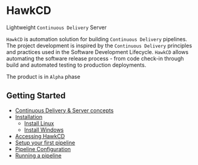 
HawkCD
=======
Lightweight ``Continuous Delivery`` Server

``HawkCD`` is automation solution for building ``Continuous Delivery`` pipelines.
The project development is inspired by the ``Continuous Delivery`` principles and practices used in the Software Development Lifecycle. ``HawkCD`` allows automating the software release process - from code check-in through build and automated testing to production deployments.

The product is in ``Alpha`` phase

Getting Started
----------------
* [Continuous Delivery & Server concepts](/concepts)
* [Installation](/installation)
    * [Install Linux](/installation/#linux)
    * [Install Windows](/installation/#windows)
* [Accessing HawkCD](/configuration/#accessing-the-server-login)
* [Setup your first pipeline](configuration/#set-up-a-pipeline)
* [Pipeline Configuration](/configuration/#pipeline-configuration)
* [Running a pipeline](/configuration/#running-a-pipeline)
